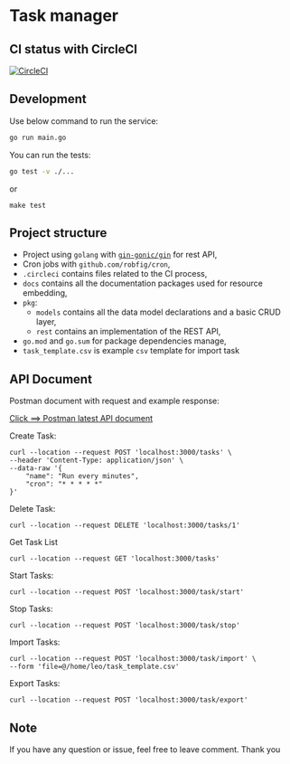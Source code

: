 # Task manager 

## CI status with CircleCI

[![CircleCI](https://circleci.com/gh/leowilbur/task_manager.svg?style=svg)](https://app.circleci.com/pipelines/github/leowilbur/task_manager)

## Development

Use below command to run the service:

```bash
go run main.go
```

You can run the tests:

```bash
go test -v ./...
```
or 
```
make test
```

## Project structure

 - Project using `golang` with [`gin-gonic/gin`](https://github.com/gin-gonic/gin) for rest API,
 - Cron jobs with `github.com/robfig/cron`,
 - `.circleci` contains files related to the CI process,
 - `docs` contains all the documentation packages used for resource embedding,
 - `pkg`:
   - `models` contains all the data model declarations and a basic CRUD layer,
   - `rest` contains an implementation of the REST API,
 - `go.mod` and `go.sum` for package dependencies manage,
 - `task_template.csv` is example `csv` template for import task

## API Document

Postman document with request and example response:

[Click ==> Postman latest API document](https://documenter.getpostman.com/view/8050990/Tz5wVu2j)

Create Task:
```
curl --location --request POST 'localhost:3000/tasks' \
--header 'Content-Type: application/json' \
--data-raw '{
    "name": "Run every minutes",
    "cron": "* * * * *"
}'
```

Delete Task:
```
curl --location --request DELETE 'localhost:3000/tasks/1' 
```

Get Task List
```
curl --location --request GET 'localhost:3000/tasks'
```

Start Tasks:
```
curl --location --request POST 'localhost:3000/task/start' 
```

Stop Tasks:
```
curl --location --request POST 'localhost:3000/task/stop' 
```

Import Tasks:
```
curl --location --request POST 'localhost:3000/task/import' \
--form 'file=@/home/leo/task_template.csv'
```

Export Tasks:
```
curl --location --request POST 'localhost:3000/task/export'
```

## Note
If you have any question or issue, feel free to leave comment.
Thank you